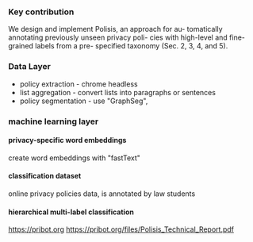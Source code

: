 ### Key contribution
We design and implement Polisis, an approach for au- tomatically annotating previously unseen privacy poli- cies with high-level and fine-grained labels from a pre- specified taxonomy (Sec. 2, 3, 4, and 5).
### Data Layer 
* policy extraction - chrome headless
* list aggregation - convert lists into paragraphs or sentences
* policy segmentation - use "GraphSeg", 
### machine learning layer
#### privacy-specific word embeddings
create word embeddings with "fastText" 
#### classification dataset 
online privacy policies data, is annotated by law students 
#### hierarchical multi-label classification 



https://pribot.org
https://pribot.org/files/Polisis_Technical_Report.pdf
